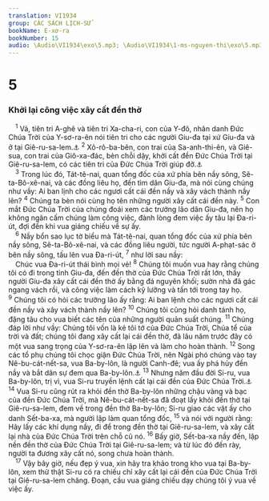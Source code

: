 ```yaml
---
translation: VI1934
group: CÁC SÁCH LỊCH-SỬ
bookName: E-xơ-ra 
bookNumber: 15
audio: \Audio\VI1934\exo\5.mp3; \Audio\VI1934\1-ms-nguyen-thi\exo\5.mp3
---
```


<div class="title"><h1>5</h1><h3>Khởi lại công việc xây cất đền thờ</h3></div>
<span class="verse exo_5_1"> <sup>1</sup> Vả, tiên tri A-ghê và tiên tri Xa-cha-ri, con của Y-đô, nhân danh Đức Chúa Trời của Y-sơ-ra-ên nói tiên tri cho các người Giu-đa tại xứ Giu-đa và ở tại Giê-ru-sa-lem.<a data-toggle="tooltip" data-placement="bottom" title="AgHe 1:1; Xa 1:1">⚓</a></span>
<span class="verse exo_5_2"><sup>2</sup> Xô-rô-ba-bên, con trai của Sa-anh-thi-ên, và Giê-sua, con trai của Giô-xa-đác, bèn chỗi dậy, khởi cất đền Đức Chúa Trời tại Giê-ru-sa-lem, có các tiên tri của Đức Chúa Trời giúp đỡ.<a data-toggle="tooltip" data-placement="bottom" title="AgHe 1:12; Xa 4:6-9">⚓</a><br/></span>
<span class="verse exo_5_3"> <sup>3</sup> Trong lúc đó, Tát-tê-nai, quan tổng đốc của xứ phía bên nầy sông, Sê-ta-Bô-xê-nai, và các đồng liêu họ, đến tìm dân Giu-đa, mà nói cùng chúng như vầy: Ai ban lịnh cho các ngươi cất cái đền nầy và xây vách thành nầy lên? </span>
<span class="verse exo_5_4"><sup>4</sup> Chúng ta bèn nói cùng họ tên những người xây cất cái đền này. </span>
<span class="verse exo_5_5"><sup>5</sup> Con mắt Đức Chúa Trời của chúng đoái xem các trưởng lão dân Giu-đa, nên họ không ngăn cấm chúng làm công việc, đành lòng đem việc ấy tâu lại Đa-ri-út, đợi đến khi vua giáng chiếu về sự ấy. <br/></span>
<span class="verse exo_5_6"> <sup>6</sup> Nầy bổn sao lục tờ biểu mà Tát-tê-nai, quan tổng đốc của xứ phía bên nầy sông, Sê-ta-Bô-xê-nai, và các đồng liêu người, tức người A-phạt-sác ở bên nầy sông, tấu lên vua Đa-ri-út, </span>
<span class="verse exo_5_7"><sup>7</sup> như lời sau nầy: <br/> Chúc vua Đa-ri-út thái bình mọi vẻ! </span>
<span class="verse exo_5_8"><sup>8</sup> Chúng tôi muốn vua hay rằng chúng tôi có đi trong tỉnh Giu-đa, đến đền thờ của Đức Chúa Trời rất lớn, thấy người Giu-đa xây cất cái đền thờ ấy bằng đá nguyên khối; sườn nhà đã gác ngang vách rồi, và công việc làm cách kỹ lưỡng và tấn tới trong tay họ. </span>
<span class="verse exo_5_9"><sup>9</sup> Chúng tôi có hỏi các trưởng lão ấy rằng: Ai ban lệnh cho các ngươi cất cái đền nầy và xây vách thành nầy lên? </span>
<span class="verse exo_5_10"><sup>10</sup> Chúng tôi cũng hỏi danh tánh họ, đặng tâu cho vua biết các tên của những người quản suất chúng. </span>
<span class="verse exo_5_11"><sup>11</sup> Chúng đáp lời như vầy: Chúng tôi vốn là kẻ tôi tớ của Đức Chúa Trời, Chúa tể của trời và đất; chúng tôi đang xây cất lại cái đền thờ, đã lâu năm trước đây có một vua sang trọng của Y-sơ-ra-ên lập lên và làm cho hoàn thành. </span>
<span class="verse exo_5_12"><sup>12</sup> Song các tổ phụ chúng tôi chọc giận Đức Chúa Trời, nên Ngài phó chúng vào tay Nê-bu-cát-nết-sa, vua Ba-by-lôn, là người Canh-đê; vua ấy phá hủy đền nầy và bắt dân sự đem qua Ba-by-lôn.<a data-toggle="tooltip" data-placement="bottom" title="2Vua 25:8-12; 2Su 36:17-20; Gie 52:12-15">⚓</a></span>
<span class="verse exo_5_13"><sup>13</sup> Nhưng năm đầu đời Si-ru, vua Ba-by-lôn, trị vì, vua Si-ru truyền lệnh cất lại cái đền của Đức Chúa Trời.<a data-toggle="tooltip" data-placement="bottom" title="Exo 1:2-11">⚓</a></span>
<span class="verse exo_5_14"><sup>14</sup> Vua Si-ru cũng rút ra khỏi đền thờ Ba-by-lôn những chậu vàng và bạc của đền Đức Chúa Trời, mà Nê-bu-cát-nết-sa đã đoạt lấy khỏi đền thờ tại Giê-ru-sa-lem, đem về trong đền thờ Ba-by-lôn; Si-ru giao các vật ấy cho danh Sết-ba-xa, mà người lập làm quan tổng đốc, </span>
<span class="verse exo_5_15"><sup>15</sup> và nói với người rằng: Hãy lấy các khí dụng nầy, đi để trong đền thờ tại Giê-ru-sa-lem, và xây cất lại nhà của Đức Chúa Trời trên chỗ cũ nó. </span>
<span class="verse exo_5_16"><sup>16</sup> Bấy giờ, Sết-ba-xa nầy đến, lập nền đền thờ của Đức Chúa Trời tại Giê-ru-sa-lem; và từ lúc đó đến rày, người ta đương xây cất nó, song chưa hoàn thành. <br/></span>
<span class="verse exo_5_17"> <sup>17</sup> Vậy bây giờ, nếu đẹp ý vua, xin hãy tra khảo trong kho vua tại Ba-by-lôn, xem thử thật Si-ru có ra chiếu chỉ xây cất lại cái đền của Đức Chúa Trời tại Giê-ru-sa-lem chăng. Đoạn, cầu vua giáng chiếu dạy chúng tôi ý vua về việc ấy. <br/></span>
